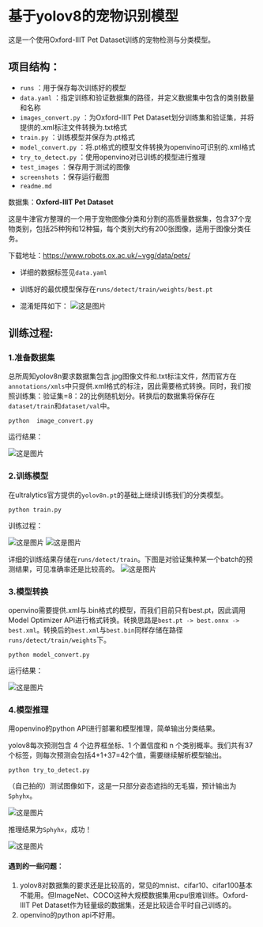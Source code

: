 # 基于yolov8的宠物识别模型

这是一个使用Oxford-IIIT Pet Dataset训练的宠物检测与分类模型。

## 项目结构：

- `runs` ：用于保存每次训练好的模型
- `data.yaml` ：指定训练和验证数据集的路径，并定义数据集中包含的类别数量和名称
- `images_convert.py` ：为Oxford-IIIT Pet Dataset划分训练集和验证集，并将提供的.xml标注文件转换为.txt格式
- `train.py` ：训练模型并保存为.pt格式
- `model_convert.py` ：将.pt格式的模型文件转换为openvino可识别的.xml格式
- `try_to_detect.py` ：使用openvino对已训练的模型进行推理
- `test_images` ：保存用于测试的图像
- `screenshots` ：保存运行截图
- `readme.md`


数据集：**Oxford-IIIT Pet Dataset** 

这是牛津官方整理的一个用于宠物图像分类和分割的高质量数据集，包含37个宠物类别，包括25种狗和12种猫，每个类别大约有200张图像，适用于图像分类任务。

下载地址：https://www.robots.ox.ac.uk/~vgg/data/pets/

- 详细的数据标签见`data.yaml`

- 训练好的最优模型保存在`runs/detect/train/weights/best.pt`

- 混淆矩阵如下：
![这是图片](runs/detect/train/confusion_matrix_normalized.png)



## 训练过程:

### 1.准备数据集

总所周知yolov8n要求数据集包含.jpg图像文件和.txt标注文件，然而官方在`annotations/xmls`中只提供.xml格式的标注，因此需要格式转换。同时，我们按照训练集：验证集=8：2的比例随机划分。转换后的数据集将保存在`dataset/train`和`dataset/val`中。

`python  image_convert.py`

运行结果：

![这是图片](screenshots/imagesconvert.png)


### 2.训练模型

在ultralytics官方提供的`yolov8n.pt`的基础上继续训练我们的分类模型。

`python train.py`

训练过程：

![这是图片](screenshots/train1.png)
![这是图片](screenshots/train2.png)

详细的训练结果存储在`runs/detect/train`。下图是对验证集种某一个batch的预测结果，可见准确率还是比较高的。
![这是图片](runs/detect/train/val_batch2_pred.jpg)

### 3.模型转换

openvino需要提供.xml与.bin格式的模型，而我们目前只有best.pt，因此调用Model Optimizer API进行格式转换。转换思路是`best.pt -> best.onnx -> best.xml`。转换后的`best.xml`与`best.bin`同样存储在路径`runs/detect/train/weights`下。

`python model_convert.py`

运行结果：

![这是图片](screenshots/modelconvert.png)

### 4.模型推理

用openvino的python API进行部署和模型推理，简单输出分类结果。

yolov8每次预测包含 4 个边界框坐标、1 个置信度和 n 个类别概率。我们共有37个标签，则每次预测会包括4+1+37=42个值，需要继续解析模型输出。

`python try_to_detect.py`

（自己拍的）测试图像如下，这是一只部分姿态遮挡的无毛猫，预计输出为`Sphyhx`。

![这是图片](test_images/test1.jpg)

推理结果为`Sphyhx`，成功！

![这是图片](screenshots/res.png)

#### 遇到的一些问题：

1. yolov8对数据集的要求还是比较高的，常见的mnist、cifar10、cifar100基本不能用。但ImageNet、COCO这种大规模数据集用cpu很难训练。Oxford-IIIT Pet Dataset作为轻量级的数据集，还是比较适合平时自己训练的。
2. openvino的python api不好用。

